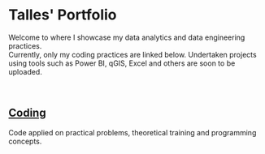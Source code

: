 # Talles' Portfolio
Welcome to where I showcase my data analytics and data engineering practices. <br>
Currently, only my coding practices are linked below. Undertaken projects using tools such as Power BI, qGIS, Excel and others are soon to be uploaded.

<br>

## <a href="https://github.com/ambientals/data-coding-repository/blob/master/README.md"><strong>Coding</strong></a> 
Code applied on practical problems, theoretical training and programming concepts.
